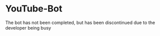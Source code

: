 # YouTube-Bot
The bot has not been completed, but has been discontinued due to the developer being busy
